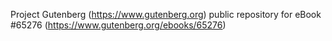 Project Gutenberg (https://www.gutenberg.org) public repository for
eBook #65276 (https://www.gutenberg.org/ebooks/65276)
